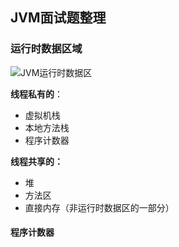 ## JVM面试题整理

### 运行时数据区域

![JVM运行时数据区](https://menuimg.oss-cn-beijing.aliyuncs.com/JVM%E8%BF%90%E8%A1%8C%E6%97%B6%E6%95%B0%E6%8D%AE%E5%8C%BA.png)

**线程私有的**：

- 虚拟机栈
- 本地方法栈
- 程序计数器

**线程共享的：**

- 堆
- 方法区
- 直接内存（非运行时数据区的一部分）

#### 程序计数器

